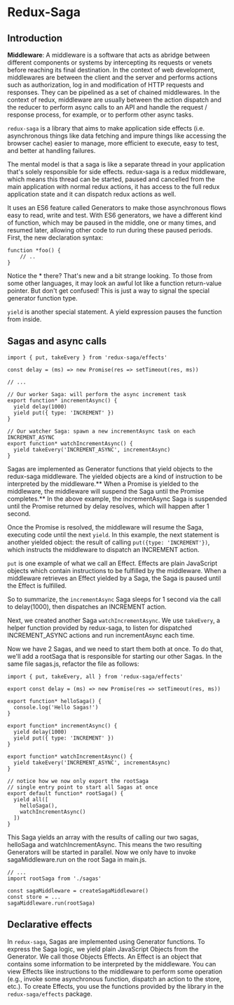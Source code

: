 # Redux-Saga

## Introduction

**Middleware**: A middleware is a software that acts as abridge between different components or systems by intercepting its requests or venets before reaching its final destination. In the context of web development, middlewares are between the client and the server and performs actions such as authorization, log in and modification of HTTP requests and responses. They can be pipelined as a set of chained middlewares. In the context of redux, middleware are usually between the action dispatch and the reducer to perform async calls to an API and handle the request / response process, for example, or to perform other async tasks.

``redux-saga`` is a library that aims to make application side effects (i.e. asynchronous things like data fetching and impure things like accessing the browser cache) easier to manage, more efficient to execute, easy to test, and better at handling failures.

The mental model is that a saga is like a separate thread in your application that's solely responsible for side effects. redux-saga is a redux middleware, which means this thread can be started, paused and cancelled from the main application with normal redux actions, it has access to the full redux application state and it can dispatch redux actions as well.

It uses an ES6 feature called Generators to make those asynchronous flows easy to read, write and test. With ES6 generators, we have a different kind of function, which may be paused in the middle, one or many times, and resumed later, allowing other code to run during these paused periods. First, the new declaration syntax:

````
function *foo() {
    // ..
}
````

Notice the * there? That's new and a bit strange looking. To those from some other languages, it may look an awful lot like a function return-value pointer. But don't get confused! This is just a way to signal the special generator function type.

``yield`` is another special statement. A yield expression pauses the function from inside.

## Sagas and async calls

````
import { put, takeEvery } from 'redux-saga/effects'

const delay = (ms) => new Promise(res => setTimeout(res, ms))

// ...

// Our worker Saga: will perform the async increment task
export function* incrementAsync() {
  yield delay(1000)
  yield put({ type: 'INCREMENT' })
}

// Our watcher Saga: spawn a new incrementAsync task on each INCREMENT_ASYNC
export function* watchIncrementAsync() {
  yield takeEvery('INCREMENT_ASYNC', incrementAsync)
}
````
Sagas are implemented as Generator functions that yield objects to the redux-saga middleware. The yielded objects are a kind of instruction to be interpreted by the middleware.** When a Promise is yielded to the middleware, the middleware will suspend the Saga until the Promise completes.** In the above example, the incrementAsync Saga is suspended until the Promise returned by delay resolves, which will happen after 1 second.

Once the Promise is resolved, the middleware will resume the Saga, executing code until the next ``yield``. In this example, the next statement is another yielded object: the result of calling ``put({type: 'INCREMENT'})``, which instructs the middleware to dispatch an INCREMENT action.

``put`` is one example of what we call an Effect. Effects are plain JavaScript objects which contain instructions to be fulfilled by the middleware. When a middleware retrieves an Effect yielded by a Saga, the Saga is paused until the Effect is fulfilled.

So to summarize, the ``incrementAsync`` Saga sleeps for 1 second via the call to delay(1000), then dispatches an INCREMENT action.

Next, we created another Saga ``watchIncrementAsync``. We use ``takeEvery``, a helper function provided by redux-saga, to listen for dispatched INCREMENT_ASYNC actions and run incrementAsync each time.

Now we have 2 Sagas, and we need to start them both at once. To do that, we'll add a rootSaga that is responsible for starting our other Sagas. In the same file sagas.js, refactor the file as follows:
````
import { put, takeEvery, all } from 'redux-saga/effects'

export const delay = (ms) => new Promise(res => setTimeout(res, ms))

export function* helloSaga() {
  console.log('Hello Sagas!')
}

export function* incrementAsync() {
  yield delay(1000)
  yield put({ type: 'INCREMENT' })
}

export function* watchIncrementAsync() {
  yield takeEvery('INCREMENT_ASYNC', incrementAsync)
}

// notice how we now only export the rootSaga
// single entry point to start all Sagas at once
export default function* rootSaga() {
  yield all([
    helloSaga(),
    watchIncrementAsync()
  ])
}
````

This Saga yields an array with the results of calling our two sagas, helloSaga and watchIncrementAsync. This means the two resulting Generators will be started in parallel. Now we only have to invoke sagaMiddleware.run on the root Saga in main.js.
````
// ...
import rootSaga from './sagas'

const sagaMiddleware = createSagaMiddleware()
const store = ...
sagaMiddleware.run(rootSaga)
````

## Declarative effects
In ``redux-saga``, Sagas are implemented using Generator functions. To express the Saga logic, we yield plain JavaScript Objects from the Generator. We call those Objects Effects. An Effect is an object that contains some information to be interpreted by the middleware. You can view Effects like instructions to the middleware to perform some operation (e.g., invoke some asynchronous function, dispatch an action to the store, etc.). To create Effects, you use the functions provided by the library in the ``redux-saga/effects`` package.




